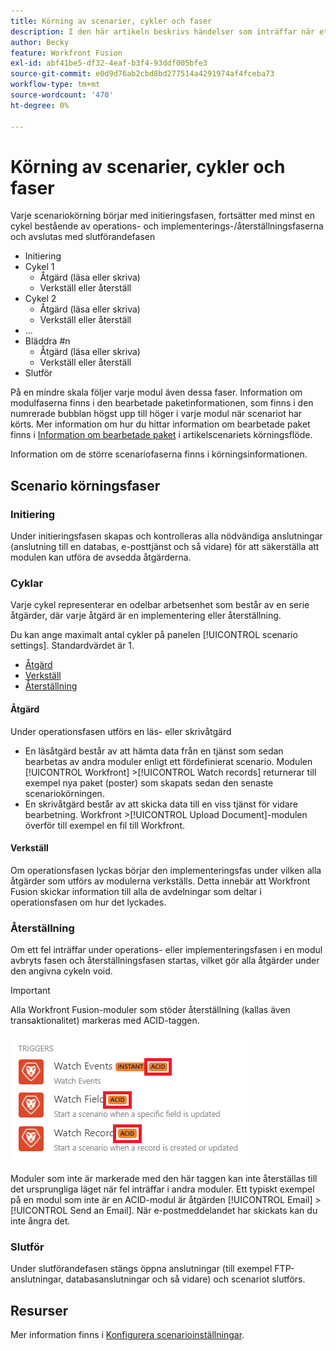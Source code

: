 ```yaml
---
title: Körning av scenarier, cykler och faser
description: I den här artikeln beskrivs händelser som inträffar när ett Adobe Workfront Fusion-scenario körs, till exempel initiering, åtgärder, implementeringar och återställningar.
author: Becky
feature: Workfront Fusion
exl-id: abf41be5-df32-4eaf-b3f4-93ddf005bfe3
source-git-commit: e0d9d76ab2cbd8bd277514a4291974af4fceba73
workflow-type: tm+mt
source-wordcount: '470'
ht-degree: 0%

---
```


# Körning av scenarier, cykler och faser

Varje scenariokörning börjar med initieringsfasen, fortsätter med minst en cykel bestående av operations- och implementerings-/återställningsfaserna och avslutas med slutförandefasen

* Initiering
* Cykel 1
   * Åtgärd (läsa eller skriva)
   * Verkställ eller återställ
* Cykel 2
   * Åtgärd (läsa eller skriva)
   * Verkställ eller återställ
* ...
* Bläddra #n
   * Åtgärd (läsa eller skriva)
   * Verkställ eller återställ
* Slutför

På en mindre skala följer varje modul även dessa faser. Information om modulfaserna finns i den bearbetade paketinformationen, som finns i den numrerade bubblan högst upp till höger i varje modul när scenariot har körts. Mer information om hur du hittar information om bearbetade paket finns i [Information om bearbetade paket](/help/workfront-fusion/references/scenarios/scenario-execution-flow.md#information-about-processed-bundles) i artikelscenariets körningsflöde.

Information om de större scenariofaserna finns i körningsinformationen.

## Scenario körningsfaser

### Initiering

Under initieringsfasen skapas och kontrolleras alla nödvändiga anslutningar (anslutning till en databas, e-posttjänst och så vidare) för att säkerställa att modulen kan utföra de avsedda åtgärderna.

### Cyklar

Varje cykel representerar en odelbar arbetsenhet som består av en serie åtgärder, där varje åtgärd är en implementering eller återställning.

Du kan ange maximalt antal cykler på panelen [!UICONTROL scenario settings]. Standardvärdet är 1.

* [Åtgärd](#operation)
* [Verkställ](#commit)
* [Återställning](#rollback)

#### Åtgärd

Under operationsfasen utförs en läs- eller skrivåtgärd

* En läsåtgärd består av att hämta data från en tjänst som sedan bearbetas av andra moduler enligt ett fördefinierat scenario. Modulen [!UICONTROL Workfront] >[!UICONTROL Watch records] returnerar till exempel nya paket (poster) som skapats sedan den senaste scenariokörningen.
* En skrivåtgärd består av att skicka data till en viss tjänst för vidare bearbetning. Workfront >[!UICONTROL Upload Document]-modulen överför till exempel en fil till Workfront.

#### Verkställ

Om operationsfasen lyckas börjar den implementeringsfas under vilken alla åtgärder som utförs av modulerna verkställs. Detta innebär att Workfront Fusion skickar information till alla de avdelningar som deltar i operationsfasen om hur det lyckades.

### Återställning

Om ett fel inträffar under operations- eller implementeringsfasen i en modul avbryts fasen och återställningsfasen startas, vilket gör alla åtgärder under den angivna cykeln void.

>[!IMPORTANT]
>
>Alla Workfront Fusion-moduler som stöder återställning (kallas även transaktionalitet) markeras med ACID-taggen.
>
>![Acid-moduler](assets/acid-modules.png)
>
>Moduler som inte är markerade med den här taggen kan inte återställas till det ursprungliga läget när fel inträffar i andra moduler. Ett typiskt exempel på en modul som inte är en ACID-modul är åtgärden [!UICONTROL Email] >[!UICONTROL Send an Email]. När e-postmeddelandet har skickats kan du inte ångra det.

### Slutför

Under slutförandefasen stängs öppna anslutningar (till exempel FTP-anslutningar, databasanslutningar och så vidare) och scenariot slutförs.

## Resurser

Mer information finns i [Konfigurera scenarioinställningar](/help/workfront-fusion/create-scenarios/config-scenarios-settings/configure-scenario-settings.md).
